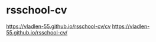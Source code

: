 # rsschool-cv
https://vladlen-55.github.io/rsschool-cv/cv
https://vladlen-55.github.io/rsschool-cv/
